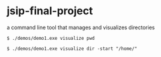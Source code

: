 # jsip-final-project

a command line tool that manages and visualizes directories

```
$ ./demos/demo1.exe visualize pwd

$ ./demos/demo1.exe visualize dir -start "/home/"
```